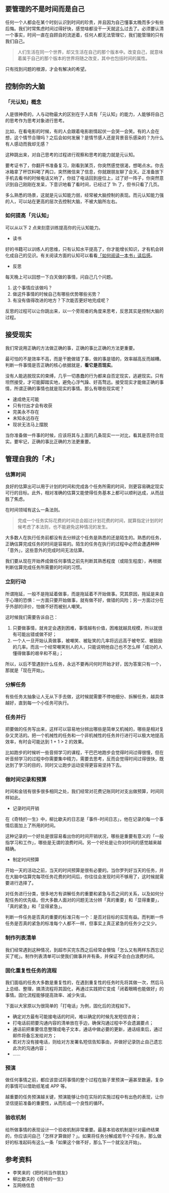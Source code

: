 ## 要管理的不是时间而是自己
任何一个人都会在某个时刻认识到时间的珍贵，并且因为自己懂事太晚而多少有些后悔。我们时常焦虑时间过得好快，感觉啥都没干一天就这么过去了。必须要认清一个事实，时间一直在自顾自的流逝着，任何人都无法管理它，我们能管理的只有我们自己。
> 人们生活在同一个世界，却又生活在自己的那个版本中。改变自己，就意味着属于自己的那个版本的世界将随之改变，其中也包括时间的属性。

只有找到问题的根源，才会有解决的希望。

## 控制你的大脑
### 「元认知」概念
人是很神奇的，人与动物最大的区别在于人具有「元认知」的能力，人能够将自己的思考作为思考对象进行思考。

比如，在看电影的时候，有的人会跟着电影剧情起伏一会哭一会笑。有的人会在想，这个情节合理吗？之后会如何发展？是情节感人还是背景音乐感染的？为什么有人感动而我却无感？

这种跳出来，对自己思考的过程进行观察和思考的能力就是元认知。

要考证书了，你翻开书准备复习，刚看到某页，你突然感觉很渴，想喝点水。你去冰箱拿了杯饮料喝了两口，突然微信来了信息，你就跟朋友聊了会天。正准备放下手机去看书的时候电话又响了，你挂了电话回到座位上，过了好一阵子，你突然意识到自己刚刚在发呆，下意识地看了看时间，已经过了 1h 了，但书只看了几页。

多么熟悉的场景，这就是元认知能力弱，经常被大脑控制的表现。而元认知能力强的人，可以站在更高的层次去控制大脑，不被大脑所左右。
### 如何提高「元认知」
可以从以下 2 点来刻意训练提高你的元认知能力。

* 读书

好的书籍可以训练人的思维，只有认知水平提高了，你才能增长知识，才有机会转化成自己的见识。有关阅读方面的认知可以看看[「如何阅读一本书」读后感](https://mp.weixin.qq.com/s?__biz=MzU4MzQ5MTc2Mg==&mid=2247483655&idx=1&sn=11e8a8bc00667d0d698a83f3ff7efdef&chksm=fda908dacade81cc71591164884814e306520e79d3a4381cee75bd814fbc797271d3a97f6ff3#rd)。

* 反思

每天晚上可以回想一下白天做的事情，问自己几个问题。

1. 这个事情应该做吗？
2. 做这件事情的时候自己有哪些优势哪些劣势？
3. 有没有值得改进的地方？下次能否更好地完成呢？

反思的过程可以让你跳出来，以一个旁观者的角度来思考，反思其实是控制大脑的过程。
## 接受现实
我们常说用正确的方法做正确的事，正确的事比正确的方法更重要。

最可怕的不是效率不高，而是干脆做错了事，做的事是错的，效率越高反而越糟。判断一件事情是否正确的核心依据就是，**看它是否现实**。

没有人能逃脱现实的束缚，几乎一切愚蠢的行为都来自否定现实，逃避现实。只有坦然接受，才可能脚踏实地，避免心浮气躁、好高骛远。接受现实才能做正确的事情，所谓正确的事情也就是现实的事情。那么有哪些现实呢？

* 速成绝无可能
* 只有付出才会有收获
* 完美永不存在
* 未知永远存在
* 现状无法马上摆脱

当你准备做一件事的时候，应该将其与上面的几条现实一一对比，看其是否符合现实。要牢记，正确的事比正确的方法更重要。

## 管理自我的「术」
### 估算时间
良好的估算出可以用于计划的时间和完成各个任务所需的时间，则更容易确定现实可行的目标。此外，相对准确的估算又能使得任务基本上都可以顺利达成，从而战胜了焦虑。

在时间领域有这么一条法则。
> 完成一个任务实际花费的时间总会超过计划花费的时间，就算指定计划的时候考虑了本法则，也不能避免这种情况的发生。

大多数人在执行任务前都没有去分辨这个任务是熟悉的还是陌生的。熟悉的任务，正确估算完成任务的时间是容易的。陌生的任务在执行的过程中必然会遭遇种种「意外」，这些意外的完成时间无法估算。

我们要从现在开始养成做任何事情之前先判断其熟悉程度（或陌生程度），再根据判断估算完成任务所需要的时间的习惯。

### 立刻行动
所谓拖延，一般不是拖延着做事，而是拖延着不开始做事。究其原因，拖延是来自于心理的恐惧：一方面只要开始做事，就有做不好，做错的风险；另一方面过分在乎外部的评价，怕做不好而被别人嘲笑。

这时候我们需要告诉自己：

1. 只要做事情，就肯定会遇到困难，事情越有价值，困难就越具规模，所以就很有可能出错或做不好；
2. 一个人一旦开始认真做事，被嘲笑、被耻笑的几率将远远高于被夸奖、被鼓励的几率。而且一个经常嘲笑别人的人，只能说明他自己也不怎么样「成功的人懂得做事的艰辛和不易」；

所以，以后不管遇到什么任务，永远不要再问何时开始才好，因为答案只有一个，那就是「现在开始」。

### 分解任务
有些任务太抽象让人无从下手去做，这时候就需要不停地细分、拆解任务，越具体越好，直到每一个小任务可执行。

### 任务并行
把要做的任务写出来，这样可以容易地分辨出哪些是简单又机械的，哪些是相对复杂又灵活的。把一个机械性的任务和一个非机械性的任务并行进行可以极大地提高效率，有时会可能达到 1 + 1 > 2 的效果。

比如跑步的时候听一些音频学习的课程，干巴巴地跑步会觉得时间过得很慢，但在听音频学习的过程中你需要集中精力，需要去思考，反而会觉得时间过得很快，既达到了学习的目的，同时又让跑步运动变得更容易坚持下去。

### 做时间记录和预算
时间和金钱有很多很多相同之处，我们经常对花费记账同时对支出做预算，时间同样如此。

* 记录时间开销

在《奇特的一生》中，柳比歇夫的日志是「事件-时间日志」，他在记录的每一个事情后面加上了所用的时间。

这种记录的一个好处是很容易看出你的时间开销状况，哪些是重要有意义的「一般指学习和工作」，哪些是无谓的浪费时间。另一个好处是让你对时间的感觉越来越精确。

* 制定时间预算

开始一天的活动之前，当天的时间预算是很有必要的。当你罗列好当天的任务，并在大脑中估算完每项任务花费的时间后，你往往会发现时间不够用了，这时候就需要进行选择了。

对任务进行分类，很多地方有讲解任务的重要和紧急与否之间的关系，以及如何分配任务的优先级。但大多数人面对的问题无法分辨「真的重要」和「显得重要」，「真的紧急」和「显得紧急」。

判断一件任务是否真的重要的标准只有一个：是否对目标的实现有益。而判断一件任务是否真的紧急的标准每个人都不一样，但事实上真正紧急的任务少之又少。

### 制作列表清单
我们经常遇到这种情况，到超市买完东西之后经常会懊恼「怎么又有两样东西忘记买了呢」。制作列表清单可以使我们做事井井有条，并保证不会白白浪费时间。
### 固化重复性任务的流程
我们面临的任务大多数是重复性的，在遇到重复性的任务时先将其做一次，然后马上总结、整理，搞清流程将其固化，再通过实践把它变成「闭着眼睛也能做好」的事情。固化流程能够提高效率、减少失误。

下面以大家原以为很简单的「打电话」为例，固化后的流程如下。

* 确定对方最有可能接电话的时间，难以确定的时候先发短信咨询；
* 打电话前把要沟通内容的清单放在手边，确保沟通过程中不会遗漏要点；
* 通话前把重要信息整理成电子文本，通话中做必要的更新，通话结束后，通过邮件将备忘发给对方；
* 若对方没有接电话，则给对方发署名短信告知事由，并做好记录防止自己遗忘此次的沟通内容；
* ......

### 预演
做任何事情之前，都应该尝试将事情的整个过程在脑子里预演一遍甚至数遍，复杂的事情可以借助纸笔或  APP 等。

越重要的任务预演越关键，预演能够让你在实际的实施过程中有出色的表现，让你坚信提前准备的重要性，从而形成一个良性的循环。
### 验收机制
给所做事情的表现设计一个验收机制非常重要。最基本验收机制是针对最终结果的，你应该问自己「怎样才算做好？」。如果将任务分解成若干个子任务，那么做好的标准起码有这么一条「如果这个做不好，那么下一个就没法开始」。
## 参考资料
* 李笑来的《把时间当作朋友》
* 柳比歇夫的《奇特的一生》
* 互网络信息
